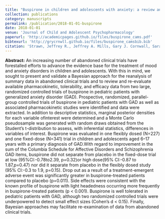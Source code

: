 ```yaml
---
title: "Buspirone in children and adolescents with anxiety: a review and Bayesian analysis of abandoned randomized controlled trials"
collection: publications
category: manuscripts
permalink: /publication/2018-01-01-buspirone
date: 2018-01-01
venue: 'Journal of Child and Adolescent Psychopharmacology'
paperurl: 'http://academicpages.github.io/files/buspirone_cams.pdf'
bibtexurl: 'http://grycrnwll.github.io/files/buspirone_camsbib.bib'
citation: 'Strawn, Jeffrey R., Jeffrey A. Mills, Gary J. Cornwall, Sarah A. Mossman, Sara T. Varney, Brooks R. Keeshin, and Paul E. Croarkin. &quot;Buspirone in children and adolescents with anxiety: a review and Bayesian analysis of abandoned randomized controlled trials.&quot; <i>Journal of Child and Adolescent Psychopharmacology</i>. 28, no. 1 (2018): 2-9.'
---
```


<b>Abstract:</b> An increasing number of abandoned clinical trials have forestalled efforts to advance the evidence base for the treatment of mood and anxiety disorders in children and adolescents. With this in mind, we sought to present and validate a Bayesian approach for the reanalysis of summary data in abandoned clinical trials and to review and re-evaluate available pharmacokinetic, tolerability, and efficacy data from two large, randomized controlled trials of buspirone in pediatric patients with generalized anxiety disorder (GAD). Prospective, randomized, parallel-group controlled trials of buspirone in pediatric patients with GAD as well as associated pharmacokinetic studies were identified and data were extracted. In addition to descriptive statistics, marginal posterior densities for each variable ofinterest were determined and a Monte Carlo pseudosample was generated with random draws obtained from the Student’s t-distribution to assess, with inferential statistics, differences in variables of interest. Buspirone was evaluated in one flexibly dosed (N=227) and one fixed-dose (N=341) trial in children and adolescents aged 6–17 years with a primary diagnosis of GAD.With regard to improvement in the sum of the Columbia Schedule for Affective Disorders and Schizophrenia GAD items, buspirone did not separate from placebo in the fixed-dose trial at low (95%CI:-0.78to2.39, p=0.32)or high dose(95% CI:-0.87 to 1.87,p=0.47) nor did it separate from placebo in the flexibly dosed study (95% CI:-0.3 to 1.9, p=0.15). Drop out as a result of a treatment-emergent adverse event was significantly greater in buspirone-treated patients compared to placebo (p=0.011). Side effects were consistent with the known profile of buspirone with light headedness occurring more frequently in buspirone-treated patients (p < 0.001). Buspirone is well tolerated in pediatric patients with GAD, although two randomized controlled trials were underpowered to detect small effect sizes (Cohen’s d < 0.15). Finally, Bayesian approaches may facilitate re-examination of data from abandoned clinical trials.

